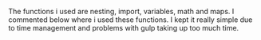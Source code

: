 The functions i used are nesting, import, variables, math and maps.
I commented below where i used these functions. 
I kept it really simple due to time management and problems with gulp taking up too much time.